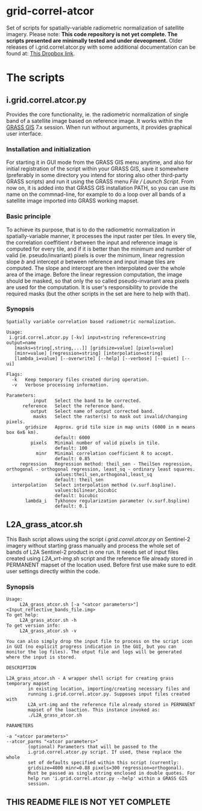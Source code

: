 # grid-correl-atcor
Set of scripts for spatially-variable radiometric normalization of satellite imagery. Please note: **This code repository is not yet complete. The scripts presented are minimally tested and under deveopment.** Older releases of i.grid.correl.atcor.py with some additional documentation can be found at: [This Dropbox link](https://www.dropbox.com/s/st5b4p5nkmn8t3k/i.grid.correl.atcor.html?dl=0).
# The scripts
## i.grid.correl.atcor.py
Provides the core functionality, ie. the radiometric normalization of single band of a satellite image based on reference image. It works within the [GRASS GIS](https:/grass.osgeo.org) 7.x session. When run without arguments, it provides graphical user interface. 
### Installation and initialization
For starting it in GUI mode from the GRASS GIS menu anytime, and also for initial registration of the script within your GRASS GIS, save it somewhere (preferably in some directory you intend for storing also other third-party GRASS scripts) and run it using the GRASS menu *File / Launch Script*. From now on, it is added into that GRASS GIS installation PATH, so you can use its name on the commnad-line, for example to do a loop over all bands of a satellite image imported into GRASS working mapset.
### Basic principle
To achieve its purpose, that is to do the radiometric normalization in spatially-variable manner, it processes the input raster per tiles. In every tile, the correlation coeffitient *r* between the input and reference image is computed for every tile, and if it is better than the minimum and number of valid (ie. pseudo/invariant) pixels is over the minimum, linear regression slope *b* and intercept *a* between reference and input image tiles are computed. The slope and intercept are then interpolated over the whole area of the image. Before the linear regression computation, the image should be masked, so that only the so called pseudo-invariant area pixels are used for the computation. It is user's responsibility to provide the required masks (but the other scripts in the set are here to help with that).
### Synopsis
```
Spatially variable correlation based radiometric normalization.

Usage:
 i.grid.correl.atcor.py [-kv] input=string reference=string output=name
   [masks=string[,string,...]] [gridsize=value] [pixels=value]
   [minr=value] [regression=string] [interpolation=string]
   [lambda_i=value] [--overwrite] [--help] [--verbose] [--quiet] [--ui]

Flags:
  -k   Keep temporary files created during operation.
  -v   Verbose processing information.

Parameters:
          input   Select the band to be corrected.
      reference   Select the reference band.
         output   Select name of output corrected band.
          masks   Select the raster(s) to mask out invalid/changing pixels.
       gridsize   Approx. grid tile size in map units (6000 in m means box 6x6 km).
                  default: 6000
         pixels   Minimal number of valid pixels in tile.
                  default: 100
           minr   Minimal correlation coefficient R to accept.
                  default: 0.85
     regression   Regression method: theil_sen - TheilSen regression, orthogonal - orthogonal regression, least_sq - ordinary least squares.
                  values:theil_sen,orthogonal,least_sq
                  default: theil_sen
  interpolation   Select interpolation method (v.surf.bspline).
                  values:bilinear,bicubic
                  default: bicubic
       lambda_i   Tykhonov regularization parameter (v.surf.bspline)
                  default: 0.1
```

## L2A_grass_atcor.sh
This Bash script allows using the script *i.grid.correl.atcor.py* on Sentinel-2 imagery without starting grass manually and process the whole set of bands of L2A Sentinel-2 product in one run. It needs set of input files created using *L2A_vrt-img.sh* script and the reference file already stored in PERMANENT mapset of the location used. Before first use make sure to edit user settings directly within the code.
### Synopsis
```
Usage:  
     L2A_grass_atcor.sh [-a "<atcor parameters>"] <Input_reflective_bands_file.img>
To get help:
     L2A_grass_atcor.sh -h
To get version info:  
     L2A_grass_atcor.sh -v

You can also simply drop the input file to process on the script icon in GUI (no explicit progress indication in the GUI, but you can monitor the log files). The otput file and logs will be generated where the input is stored.
 
DESCRIPTION

L2A_grass_atcor.sh - A wrapper shell script for creating grass temporary mapset 
		in existing location, importing/creating necessary files and
		running i.grid.correl.atcor.py. Supposes input files created with
		L2A_vrt-img and the reference file already stored in PERMANENT 
		mapset of the loaction. This instance invoked as: 
		./L2A_grass_atcor.sh
 
PARAMETERS

-a "<atcor parameters>"
--atcor_parms "<atcor parameters>"
		(optional) Parameters that will be passed to the 
		i.grid.correl.atcor.py script. If used, these replace the whole 
		set of defaults specified within this script (currently: 
		gridsize=4000 minr=0.88 pixels=300 regression=orthogonal). 
		Must be passed as single string enclosed in double quotes. For 
		help run 'i.grid.correl.atcor.py --help' within a GRASS GIS 
		session.

```
## THIS README FILE IS NOT YET COMPLETE 
